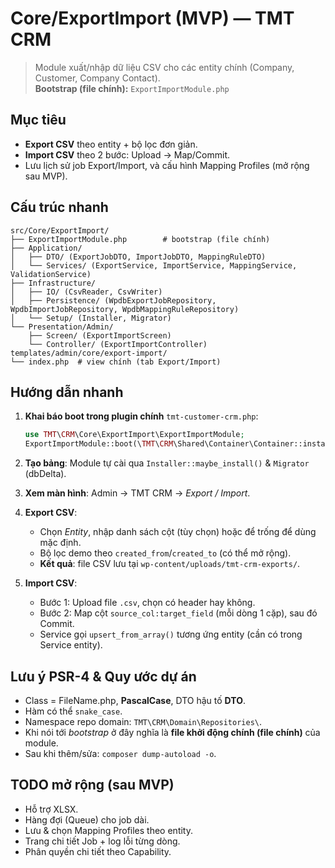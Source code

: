 # Core/ExportImport (MVP) — TMT CRM

> Module xuất/nhập dữ liệu CSV cho các entity chính (Company, Customer, Company Contact).  
> **Bootstrap (file chính):** `ExportImportModule.php`

## Mục tiêu
- **Export CSV** theo entity + bộ lọc đơn giản.
- **Import CSV** theo 2 bước: Upload → Map/Commit.
- Lưu lịch sử job Export/Import, và cấu hình Mapping Profiles (mở rộng sau MVP).

## Cấu trúc nhanh
```
src/Core/ExportImport/
├── ExportImportModule.php        # bootstrap (file chính)
├── Application/
│   ├── DTO/ (ExportJobDTO, ImportJobDTO, MappingRuleDTO)
│   └── Services/ (ExportService, ImportService, MappingService, ValidationService)
├── Infrastructure/
│   ├── IO/ (CsvReader, CsvWriter)
│   ├── Persistence/ (WpdbExportJobRepository, WpdbImportJobRepository, WpdbMappingRuleRepository)
│   └── Setup/ (Installer, Migrator)
└── Presentation/Admin/
    ├── Screen/ (ExportImportScreen)
    └── Controller/ (ExportImportController)
templates/admin/core/export-import/
└── index.php  # view chính (tab Export/Import)
```

## Hướng dẫn nhanh
1. **Khai báo boot trong plugin chính** `tmt-customer-crm.php`:
   ```php
   use TMT\CRM\Core\ExportImport\ExportImportModule;
   ExportImportModule::boot(\TMT\CRM\Shared\Container\Container::instance());
   ```

2. **Tạo bảng**: Module tự cài qua `Installer::maybe_install()` & `Migrator` (dbDelta).

3. **Xem màn hình**: Admin → TMT CRM → *Export / Import*.

4. **Export CSV**:
   - Chọn *Entity*, nhập danh sách cột (tùy chọn) hoặc để trống để dùng mặc định.
   - Bộ lọc demo theo `created_from`/`created_to` (có thể mở rộng).
   - **Kết quả**: file CSV lưu tại `wp-content/uploads/tmt-crm-exports/`.

5. **Import CSV**:
   - Bước 1: Upload file `.csv`, chọn có header hay không.
   - Bước 2: Map cột `source_col:target_field` (mỗi dòng 1 cặp), sau đó Commit.
   - Service gọi `upsert_from_array()` tương ứng entity (cần có trong Service entity).

## Lưu ý PSR-4 & Quy ước dự án
- Class = FileName.php, **PascalCase**, DTO hậu tố **DTO**.
- Hàm có thể `snake_case`.
- Namespace repo domain: `TMT\CRM\Domain\Repositories\`.
- Khi nói tới *bootstrap* ở đây nghĩa là **file khởi động chính (file chính)** của module.
- Sau khi thêm/sửa: `composer dump-autoload -o`.

## TODO mở rộng (sau MVP)
- Hỗ trợ XLSX.
- Hàng đợi (Queue) cho job dài.
- Lưu & chọn Mapping Profiles theo entity.
- Trang chi tiết Job + log lỗi từng dòng.
- Phân quyền chi tiết theo Capability.

